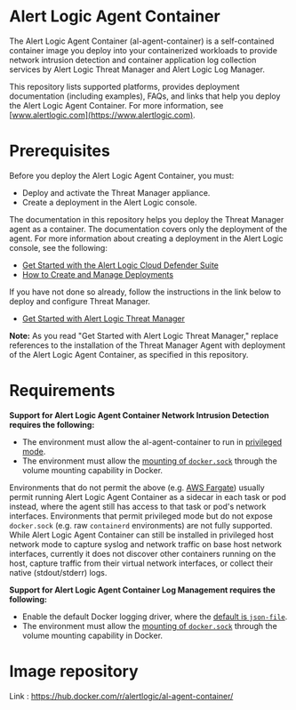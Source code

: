 # Alert Logic Agent Container

The Alert Logic Agent Container (al-agent-container) is a self-contained container image you deploy into your containerized workloads to provide network intrusion detection and container application log collection services by Alert Logic Threat Manager and Alert Logic Log Manager. 

This repository lists supported platforms, provides deployment documentation (including examples), FAQs, and links that help you deploy the Alert Logic Agent Container. For more information, see [www.alertlogic.com](https://www.alertlogic.com).

# Prerequisites

Before you deploy the Alert Logic Agent Container, you must:
- Deploy and activate the Threat Manager appliance.
- Create a deployment in the Alert Logic console.

The documentation in this repository helps you deploy the Threat Manager agent as a container. The documentation covers only the deployment of the agent. For more information about creating a deployment in the Alert Logic console, see the following:

- [Get Started with the Alert Logic Cloud Defender Suite](https://docs.alertlogic.com/gsg/get-started-cloud-defender.htm)
- [How to Create and Manage Deployments](https://docs.alertlogic.com/userGuides/deployments.htm)

If you have not done so already, follow the instructions in the link below to deploy and configure Threat Manager. 

- [Get Started with Alert Logic Threat Manager](https://docs.alertlogic.com/gsg/get-started-threat-manager.htm)

**Note:** As you read "Get Started with Alert Logic Threat Manager," replace references to the installation of the Threat Manager Agent with deployment of the Alert Logic Agent Container, as specified in this repository.

# Requirements

**Support for Alert Logic Agent Container Network Intrusion Detection requires the following:**
- The environment must allow the al-agent-container to run in [privileged mode](https://docs.docker.com/engine/reference/run/#runtime-privilege-and-linux-capabilities).
- The environment must allow the [mounting of ```docker.sock```](https://docs.docker.com/storage/volumes/) through the volume mounting capability in Docker.

Environments that do not permit the above (e.g. [AWS Fargate](fargate/README.md)) usually permit running Alert Logic Agent Container as a sidecar in each task or pod instead, where the agent still has access to that task or pod's network interfaces. Environments that permit privileged mode but do not expose ```docker.sock``` (e.g. raw ```containerd``` environments) are not fully supported. While Alert Logic Agent Container can still be installed in privileged host network mode to capture syslog and network traffic on base host network interfaces, currently it does not discover other containers running on the host, capture traffic from their virtual network interfaces, or collect their native (stdout/stderr) logs.

**Support for Alert Logic Agent Container Log Management requires the following:**
- Enable the default Docker logging driver, where the [default is ```json-file```](https://docs.docker.com/config/containers/logging/configure/).
- The environment must allow the [mounting of ```docker.sock```](https://docs.docker.com/storage/volumes/) through the volume mounting capability in Docker.

# Image repository

Link : https://hub.docker.com/r/alertlogic/al-agent-container/

